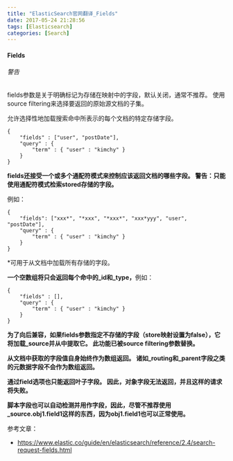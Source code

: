 ```yaml
---
title: "ElasticSearch官网翻译_Fields"
date: 2017-05-24 21:28:56
tags: [Elasticsearch]
categories: [Search]
---
```


#### Fields

###### 警告

fields参数是关于明确标记为存储在映射中的字段，默认关闭，通常不推荐。 使用source filtering来选择要返回的原始源文档的子集。

允许选择性地加载搜索命中所表示的每个文档的特定存储字段。

```
{
    "fields" : ["user", "postDate"],
    "query" : {
        "term" : { "user" : "kimchy" }
    }
}
```

<b>fields还接受一个或多个通配符模式来控制应该返回文档的哪些字段。 警告：只能使用通配符模式检索stored存储的字段。</b>

例如：

```
{
    "fields": ["xxx*", "*xxx", "*xxx*", "xxx*yyy", "user", "postDate"],
    "query" : {
        "term" : { "user" : "kimchy" }
    }
}
```

*可用于从文档中加载所有存储的字段。

<b>一个空数组将只会返回每个命中的_id和_type，</b>例如：

```
{
    "fields" : [],
    "query" : {
        "term" : { "user" : "kimchy" }
    }
}
```

<b>
为了向后兼容，如果fields参数指定不存储的字段（store映射设置为false），它将加载_source并从中提取它。 此功能已被source filtering参数替换。

从文档中获取的字段值自身始终作为数组返回。 诸如_routing和_parent字段之类的元数据字段不会作为数组返回。

通过field选项也只能返回叶子字段。 因此，对象字段无法返回，并且这样的请求将失败。

脚本字段也可以自动检测并用作字段，因此，尽管不推荐使用_source.obj1.field1这样的东西，因为obj1.field1也可以正常使用。
</b>

参考文章：

- https://www.elastic.co/guide/en/elasticsearch/reference/2.4/search-request-fields.html

